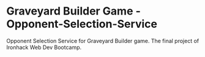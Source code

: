 # Graveyard Builder Game - Opponent-Selection-Service

Opponent Selection Service for Graveyard Builder game. The final project of Ironhack Web Dev Bootcamp.
